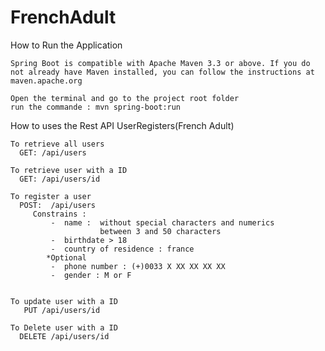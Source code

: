 # FrenchAdult

 How to Run the Application

    Spring Boot is compatible with Apache Maven 3.3 or above. If you do not already have Maven installed, you can follow the instructions at maven.apache.org
    
    Open the terminal and go to the project root folder
    run the commande : mvn spring-boot:run


 How to uses the Rest API UserRegisters(French Adult)  
 
    To retrieve all users
      GET: /api/users
      
    To retrieve user with a ID
      GET: /api/users/id 
      
    To register a user
      POST:  /api/users
         Constrains :
             -  name :  without special characters and numerics
                        between 3 and 50 characters
             -  birthdate > 18
             -  country of residence : france
            *Optional
             -  phone number : (+)0033 X XX XX XX XX
             -  gender : M or F
                  
        
    To update user with a ID
       PUT /api/users/id
       
    To Delete user with a ID
      DELETE /api/users/id
